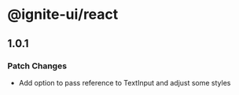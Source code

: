 # @ignite-ui/react

## 1.0.1

### Patch Changes

- Add option to pass reference to TextInput and adjust some styles
